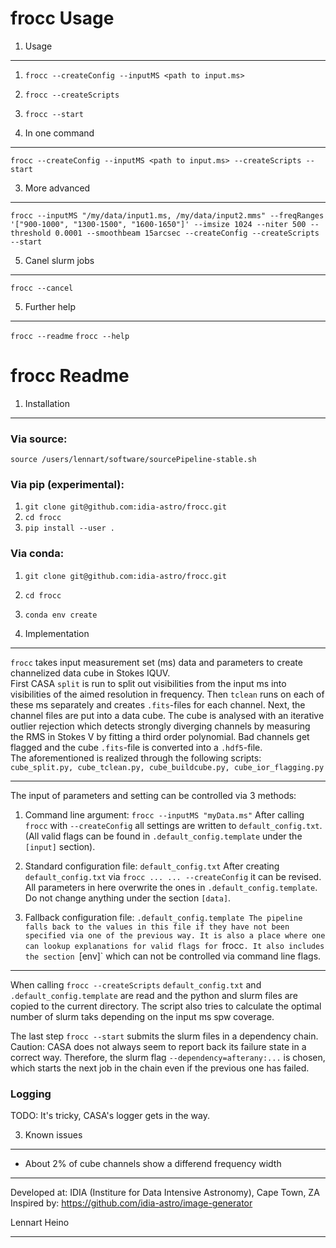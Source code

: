 frocc Usage
==================

1. Usage
--------
1. `frocc --createConfig --inputMS <path to input.ms>`
2. `frocc --createScripts`
3. `frocc --start`

2. In one command
-----------------
`frocc --createConfig --inputMS <path to input.ms> --createScripts --start`

3. More advanced
----------------
`frocc --inputMS "/my/data/input1.ms, /my/data/input2.mms" --freqRanges '["900-1000", "1300-1500", "1600-1650"]' --imsize 1024 --niter 500 --threshold 0.0001 --smoothbeam 15arcsec --createConfig --createScripts --start`

5. Canel slurm jobs
-------------------
`frocc --cancel`

5. Further help
---------------
`frocc --readme`
`frocc --help`

frocc Readme
==================

1. Installation
---------------

### Via source:
`source /users/lennart/software/sourcePipeline-stable.sh`

### Via pip (experimental):
1. `git clone git@github.com:idia-astro/frocc.git`
2. `cd frocc`
3. `pip install --user .`

### Via conda:
1. `git clone git@github.com:idia-astro/frocc.git`
2. `cd frocc`
3. `conda env create`

2. Implementation
-----------------

`frocc` takes input measurement set (ms) data and parameters to create
channelized data cube in Stokes IQUV.  
First CASA `split` is run to split out visibilities from the input ms into
visibilities of the aimed resolution in frequency. Then `tclean` runs on each
of these ms separately and creates `.fits`-files for each channel. Next, the
channel files are put into a data cube. The cube is analysed with an iterative
outlier rejection which detects strongly diverging channels by measuring the
RMS in Stokes V by fitting a third order polynomial. Bad channels get flagged
and the cube `.fits`-file is converted into a `.hdf5`-file.  
The aforementioned is realized through the following scripts:
`cube_split.py, cube_tclean.py, cube_buildcube.py, cube_ior_flagging.py`

------------------------------------------------------------------------------

The input of parameters and setting can be controlled via 3 methods:

1. Command line argument: `frocc --inputMS "myData.ms"`
After calling `frocc` with `--createConfig` all settings are written to
`default_config.txt`. (All valid flags can be found in
`.default_config.template` under the `[input]` section).

2. Standard configuration file: `default_config.txt`
After creating `default_config.txt` via `frocc ... ... --createConfig`
it can be revised. All parameters in here overwrite the ones in
`.default_config.template`. Do not change anything under the section `[data]`.

3. Fallback configuration file: `.default_config.template
The pipeline falls back to the values in this file if they have not been
specified via one of the previous way. It is also a place where one can lookup
explanations for valid flags for `frocc`. It also includes the section
`[env]` which can not be controlled via command line flags.

------------------------------------------------------------------------------

When calling `frocc --createScripts` `default_config.txt` and
`.default_config.template` are read and the python and slurm files are copied
to the current directory. The script also tries to calculate the optimal
number of slurm taks depending on the input ms spw coverage.

The last step `frocc --start` submits the slurm files in a dependency
chain. Caution: CASA does not always seem to report back its failure state in
a correct way. Therefore, the slurm flag `--dependency=afterany:...` is
chosen, which starts the next job in the chain even if the previous one has
failed.

### Logging
TODO: It's tricky, CASA's logger gets in the way.


3. Known issues
---------------
- About 2% of cube channels show a differend frequency width


-------------------------------------------------------------------------------
 
  Developed at: IDIA (Institure for Data Intensive Astronomy), Cape Town, ZA
  Inspired by: https://github.com/idia-astro/image-generator
  
  Lennart Heino
 
-------------------------------------------------------------------------------
